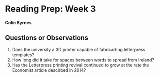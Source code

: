 # Reading Prep: Week 3

#### Colin Byrnes

## Questions or Observations

1. Does the university a 3D printer capable of fabricarting letterpress templates?
2. How long did it take for spaces between words to spread from Ireland?
3. Has the Letterpress printing revival continued to grow at the rate the Economist article descirbed in 2014?